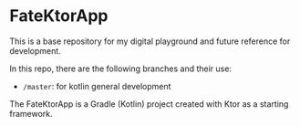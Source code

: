 # FateKtorApp

This is a base repository for my digital playground and future reference for development.

In this repo, there are the following branches and their use:
- `/master`: for kotlin general development

The FateKtorApp is a Gradle (Kotlin) project created with Ktor as a starting framework.
